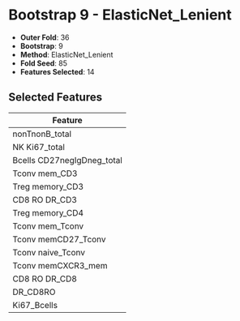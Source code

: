 # Bootstrap 9 - ElasticNet_Lenient

- **Outer Fold**: 36
- **Bootstrap**: 9
- **Method**: ElasticNet_Lenient
- **Fold Seed**: 85
- **Features Selected**: 14

## Selected Features

| Feature |
|---------|
| nonTnonB_total |
| NK Ki67_total |
| Bcells CD27negIgDneg_total |
| Tconv mem_CD3 |
| Treg memory_CD3 |
| CD8 RO DR_CD3 |
| Treg memory_CD4 |
| Tconv mem_Tconv |
| Tconv memCD27_Tconv |
| Tconv naive_Tconv |
| Tconv memCXCR3_mem |
| CD8 RO DR_CD8 |
| DR_CD8RO |
| Ki67_Bcells |
